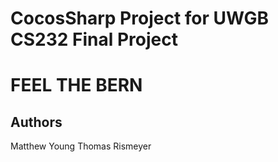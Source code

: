 CocosSharp Project for UWGB CS232 Final Project
====================================

# FEEL THE BERN

Authors
------
Matthew Young
Thomas Rismeyer